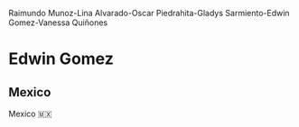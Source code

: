 Raimundo Munoz-Lina Alvarado-Oscar Piedrahita-Gladys Sarmiento-Edwin Gomez-Vanessa Quiñones
# **Edwin Gomez**
## Mexico
Mexico :mexico:
